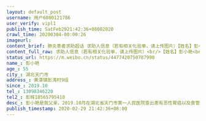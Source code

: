 ```yaml
---
layout: default_post
username: 用户6080121786
user_verify: vipl1
publish_time: SatFeb2921:42:36+08002020
crawl_time: 20200304-00:00:26
imageurl: 
content_brief: 肺炎患者求助超话 求助人信息（若有相关化验单，请上传图片）【姓名】彭小艳【年龄】55【所在城市】湖北天门市【所在小区、社区】黄潭镇彭湾村9组【患病时间】2019.10【联系方式】13098346220【其他紧急联系人】彭辉18565795410【病情描述】彭小艳是我父亲，2019.10月在湖北省天门市第一人 ...全文
content_full_raw: 求助人信息（若有相关化验单，请上传图片）<br/>【姓名】彭小艳<br/>【年龄】55<br/>【所在城市】湖北天门市<br/>【所在小区、社区】黄潭镇彭湾村9组<br/>【患病时间】2019.10<br/>【联系方式】13098346220<br/>【其他紧急联系人】彭辉18565795410<br/>【病情描述】彭小艳是我父亲，2019.10月在湖北省天门市第一人民医院查出患有恶性胃癌以及食管炎，当时已是中期，做了胃部肿瘤切除和食管糜烂部位切除手术之后，一直在做癌细胞放疗和化疗处理，原计划化疗和放疗一共6期，计划于今年7月中旬结束，目前已做了3期化疗，由于新冠肺炎目前天门第一人民医院已不收治化疗放疗病人，但是现在我父亲已经距离本该去第四次放疗和化疗的时间1个多月了，目前在家里情况很糟糕，经常恶心呕吐没有精神头发掉光了，求助现在天门哪里能收治化疗放疗的病人，跟急切，这些
status_url: https://m.weibo.cn/status/4477420750787990
name_: 彭小艳
age_: 55
city_: 湖北天门市
address_: 黄潭镇彭湾村9组
since_: 2019.10
tel_: 13098346220
tel2_: 彭辉18565795410
desc_: 彭小艳是我父亲，2019.10月在湖北省天门市第一人民医院查出患有恶性胃癌以及食管炎，当时已是中期，做了胃部肿瘤切除和食管糜烂部位切除手术之后，一直在做癌细胞放疗和化疗处理，原计划化疗和放疗一共6期，计划于今年7月中旬结束，目前已做了3期化疗，由于新冠肺炎目前天门第一人民医院已不收治化疗放疗病人，但是现在我父亲已经距离本该去第四次放疗和化疗的时间1个多月了，目前在家里情况很糟糕，经常恶心呕吐没有精神头发掉光了，求助现在天门哪里能收治化疗放疗的病人，跟急切，这些
publish_timestamp: 2020-02-29 21:42:36+08:00
---
```

